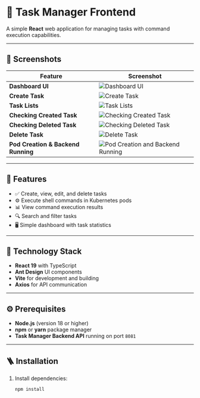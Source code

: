 # 🧭 Task Manager Frontend

A simple **React** web application for managing tasks with command execution capabilities.

---

## 📸 Screenshots

| Feature | Screenshot |
|----------|-------------|
| **Dashboard UI** | ![Dashboard UI](./screenshots/Dashboard%20ui.png) |
| **Create Task** | ![Create Task](./screenshots/createtask.png) |
| **Task Lists** | ![Task Lists](./screenshots/tasklists.png) |
| **Checking Created Task** | ![Checking Created Task](./screenshots/checking-createdtask.png) |
| **Checking Deleted Task** | ![Checking Deleted Task](./screenshots/checking-deletedtask.png) |
| **Delete Task** | ![Delete Task](./screenshots/deletetask.png) |
| **Pod Creation & Backend Running** | ![Pod Creation and Backend Running](./screenshots/podcreation-and-backendrunning.png) |

---

## 🚀 Features

- ✅ Create, view, edit, and delete tasks  
- ⚙️ Execute shell commands in Kubernetes pods  
- 📊 View command execution results  
- 🔍 Search and filter tasks  
- 🖥️ Simple dashboard with task statistics  

---

## 🧰 Technology Stack

- **React 19** with TypeScript  
- **Ant Design** UI components  
- **Vite** for development and building  
- **Axios** for API communication  

---

## ⚙️ Prerequisites

- **Node.js** (version 18 or higher)  
- **npm** or **yarn** package manager  
- **Task Manager Backend API** running on port `8081`

---

## 🪜 Installation

1. Install dependencies:
   ```bash
   npm install
